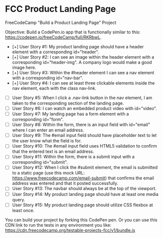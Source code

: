 # FCC Product Landing Page

FreeCodeCamp "Build a Product Landing Page" Project

Objective: Build a CodePen.io app that is functionally similar to this: https://codepen.io/freeCodeCamp/full/RKRbwL.

- [+] User Story #1: My product landing page should have a header element with a corresponding id="header".
- [+] User Story #2: I can see an image within the header element with a corresponding id="header-img". A company logo would make a good image here.
- [+] User Story #3: Within the #header element I can see a nav element with a corresponding id="nav-bar".
- [+] User Story #4: I can see at least three clickable elements inside the nav element, each with the class nav-link.
- [ ] User Story #5: When I click a .nav-link button in the nav element, I am taken to the corresponding section of the landing page.
- [ ] User Story #6: I can watch an embedded product video with id="video".
- [ ] User Story #7: My landing page has a form element with a corresponding id="form".
- [ ] User Story #8: Within the form, there is an input field with id="email" where I can enter an email address.
- [ ] User Story #9: The #email input field should have placeholder text to let the user know what the field is for.
- [ ] User Story #10: The #email input field uses HTML5 validation to confirm that the entered text is an email address.
- [ ] User Story #11: Within the form, there is a submit input with a corresponding id="submit".
- [ ] User Story #12: When I click the #submit element, the email is submitted to a static page (use this mock URL: https://www.freecodecamp.com/email-submit) that confirms the email address was entered and that it posted successfully.
- [ ] User Story #13: The navbar should always be at the top of the viewport.
- [ ] User Story #14: My product landing page should have at least one media query.
- [ ] User Story #15: My product landing page should utilize CSS flexbox at least once.

You can build your project by forking this CodePen pen. Or you can use this CDN link to run the tests in any environment you like: https://cdn.freecodecamp.org/testable-projects-fcc/v1/bundle.js
